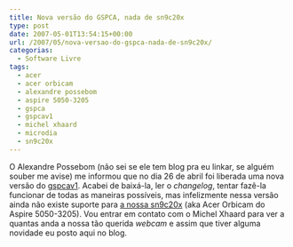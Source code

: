 ```yaml
---
title: Nova versão do GSPCA, nada de sn9c20x
type: post
date: 2007-05-01T13:54:15+00:00
url: /2007/05/nova-versao-do-gspca-nada-de-sn9c20x/
categorias:
  - Software Livre
tags:
  - acer
  - acer orbicam
  - alexandre possebom
  - aspire 5050-3205
  - gspca
  - gspcav1
  - michel xhaard
  - microdia
  - sn9c20x
---
```


O Alexandre Possebom (não sei se ele tem blog pra eu linkar, se alguém souber me avise) me informou que no dia 26 de abril foi liberada uma nova versão do [gspcav1][1]. Acabei de baixá-la, ler o _changelog_, tentar fazê-la funcionar de todas as maneiras possíveis, mas infelizmente nessa versão ainda não existe suporte para [a nossa sn9c20x][2] (aka Acer Orbicam do Aspire 5050-3205). Vou entrar em contato com o Michel Xhaard para ver a quantas anda a nossa tão querida _webcam_ e assim que tiver alguma novidade eu posto aqui no blog.

[1]: http://mxhaard.free.fr/download.html
[2]: /2007/01/acer-orbicam/
